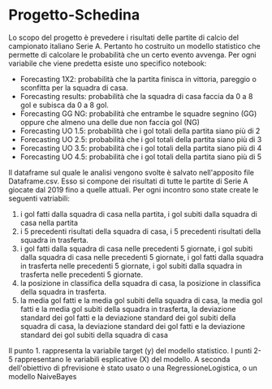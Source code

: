 # Progetto-Schedina
Lo scopo del progetto è prevedere i risultati delle partite di calcio del campionato italiano Serie A. 
Pertanto ho costruito un modello statistico che permette di calcolare le probabilità che un certo evento avvenga.
Per ogni variabile che viene predetta esiste uno specifico notebook:
- Forecasting 1X2: probabilità che la partita finisca in vittoria, pareggio o sconfitta per la squadra di casa.
- Forecasting results: probabilità che la squadra di casa faccia da 0 a 8 gol e subisca da 0 a 8 gol.
- Forecasting GG NG: probabilità che entrambe le squadre segnino (GG) oppure che almeno una delle due non faccia gol (NG)
- Forecasting UO 1.5: probabilità che i gol totali della partita siano più di 2
- Forecasting UO 2.5: probabilità che i gol totali della partita siano più di 3
- Forecasting UO 3.5: probabilità che i gol totali della partita siano più di 4
- Forecasting UO 4.5: probabilità che i gol totali della partita siano più di 5

Il dataframe sul quale le analisi vengono svolte è salvato nell'apposito file Dataframe.csv. Esso si compone dei risultati di tutte le partite di Serie A giocate dal 2019 fino a quelle attuali. Per ogni incontro sono state create le seguenti vatriabili: 
1. i gol fatti dalla squadra di casa nella partita, i gol subiti dalla squadra di casa nella partita
2. i 5 precedenti risultati della squadra di casa, i 5 precedenti risultati della squadra in trasferta. 
3. i gol fatti dalla squadra di casa nelle precedenti 5 giornate, i gol subiti dalla squadra di casa nelle precedenti 5 giornate, i gol fatti dalla squadra in trasferta nelle precedenti 5 giornate, i gol subiti dalla squadra in trasferta nelle precedenti 5 giornate.
4. la posizione in classifica della squadra di casa, la posizione in classifica della squadra in trasferta.
5. la media gol fatti e la media gol subiti della squadra di casa, la media gol fatti e la media gol subiti della squadra in trasferta, la deviazione standard dei gol fatti e la deviazione standard dei gol subiti della squadra di casa, la deviazione standard dei gol fatti e la deviazione standard dei gol subiti della squadra di casa

Il punto 1. rappresenta la variabile target (y) del modello statistico. I punti 2-5 rappresentano le variabili esplicative (X) del modello. 
A seconda dell'obiettivo di pfrevisione è stato usato o una RegressioneLogistica, o un modello NaiveBayes
